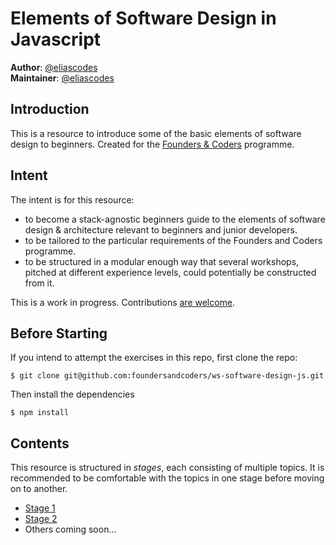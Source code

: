 # Elements of Software Design in Javascript

**Author**: [@eliascodes](https://github.com/eliascodes)  
**Maintainer**: [@eliascodes](https://github.com/eliascodes)

## Introduction
This is a resource to introduce some of the basic elements of software design to beginners. Created for the [Founders & Coders](https://github.com/foundersandcoders) programme.

## Intent
The intent is for this resource:
* to become a stack-agnostic beginners guide to the elements of software design & architecture relevant to beginners and junior developers.
* to be tailored to the particular requirements of the Founders and Coders programme.
* to be structured in a modular enough way that several workshops, pitched at different experience levels, could potentially be constructed from it.

This is a work in progress. Contributions [are welcome](./CONTRIBUTING.md).

## Before Starting
If you intend to attempt the exercises in this repo, first clone the repo:
```
$ git clone git@github.com:foundersandcoders/ws-software-design-js.git
```
Then install the dependencies
```
$ npm install
```

## Contents
This resource is structured in _stages_, each consisting of multiple topics. It is recommended to be comfortable with the topics in one stage before moving on to another.

* [Stage 1](./stage-1)
* [Stage 2](./stage-2)
* Others coming soon...
